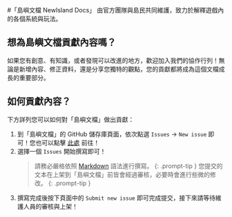 #「島嶼文檔 NewIsland Docs」
由官方團隊與島民共同維護，致力於解釋遊戲內的各個系統與玩法。

## 想為島嶼文檔貢獻內容嗎？
如果您有創意、有知識，或者發現可以改進的地方，歡迎加入我們的協作行列！無論是新增內容、修正資料，還是分享您獨特的觀點，您的貢獻都將成為這個文檔成長的重要部分。

## 如何貢獻內容？
下方詳列您可以如何對「島嶼文檔」做出貢獻：
1. 到「島嶼文檔」的 GitHub 儲存庫頁面，依次點選 `Issues` → `New issue` 即可！您也可以點擊 [此處](https://github.com/miguotw/NewIsland-Docs/issues/new/choose) 前往！ 
2. 選擇一個 `Issues` 開始撰寫即可！
    > 請務必嚴格依照 [Markdown](https://docs.github.com/zh/get-started/writing-on-github/getting-started-with-writing-and-formatting-on-github/basic-writing-and-formatting-syntax) 語法進行撰寫。
    {: .prompt-tip }
    > 您提交的文本在上架到「島嶼文檔」前皆會經過審核，必要時會進行些微的修改。
    {: .prompt-tip }
3. 撰寫完成後按下頁面中的 `Submit new issue` 即可完成提交，接下來請等待維護人員的審核與上架！
